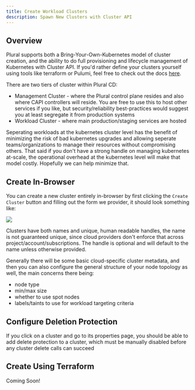 ```yaml
---
title: Create Workload Clusters
description: Spawn New Clusters with Cluster API
---
```


## Overview

Plural supports both a Bring-Your-Own-Kubernetes model of cluster creation, and the ability to do full provisioning and lifecycle management of Kubernetes with Cluster API. If you'd rather define your clusters yourself using tools like terraform or Pulumi, feel free to check out the docs [here](deployments/import-cluster).

There are two tiers of cluster within Plural CD:

- Management Cluster - where the Plural control plane resides and also where CAPI controllers will reside. You are free to use this to host other services if you like, but security/reliability best-practices would suggest you at least segregate it from production systems
- Workload Cluster - where main production/staging services are hosted

Seperating workloads at the kubernetes cluster level has the benefit of minimizing the risk of bad kubernetes upgrades and allowing seperate teams/organizations to manage their resources without compromising others. That said if you don't have a strong handle on managing kubernetes at-scale, the operational overhead at the kubernetes level will make that model costly. Hopefully we can help minimize that.

## Create In-Browser

You can create a new cluster entirely in-browser by first clicking the `Create Cluster` button and filling out the form we provider, it should look something like:

![](assets/deployments/create-cluster.png)

Clusters have both names and unique, human readable handles, the name is not guaranteed unique, since cloud providers don't enforce that across project/account/subscriptions. The handle is optional and will default to the name unless otherwise provided.

Generally there will be some basic cloud-specific cluster metadata, and then you can also configure the general structure of your node topology as well, the main concerns there being:

- node type
- min/max size
- whether to use spot nodes
- labels/taints to use for workload targeting criteria

## Configure Deletion Protection

If you click on a cluster and go to its properties page, you should be able to add delete protection to a cluster, which must be manually disabled before any cluster delete calls can succeed

## Create Using Terraform

Coming Soon!
